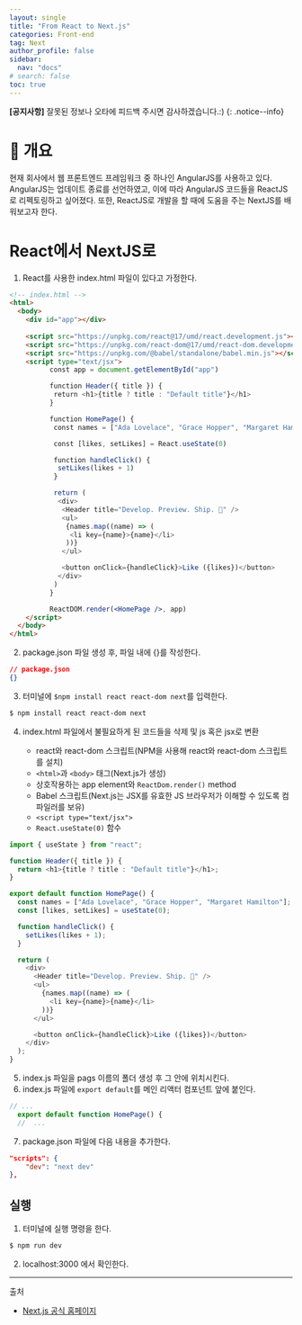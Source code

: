 ```yaml
---
layout: single
title: "From React to Next.js"
categories: Front-end
tag: Next
author_profile: false
sidebar:
  nav: "docs"
# search: false
toc: true
---
```


**[공지사항]** 잘못된 정보나 오타에 피드백 주시면 감사하겠습니다.:)
{: .notice--info}

# 🔎 개요

현재 회사에서 웹 프론트엔드 프레임워크 중 하나인 AngularJS를 사용하고 있다. AngularJS는 업데이트 종료를 선언하였고, 이에 따라 AngularJS 코드들을 ReactJS로 리펙토링하고 싶어졌다.
또한, ReactJS로 개발을 할 때에 도움을 주는 NextJS를 배워보고자 한다.

# React에서 NextJS로

1. React를 사용한 index.html 파일이 있다고 가정한다.

```html
<!-- index.html -->
<html>
  <body>
    <div id="app"></div>
       
    <script src="https://unpkg.com/react@17/umd/react.development.js"></script>
    <script src="https://unpkg.com/react-dom@17/umd/react-dom.development.js"></script>
    <script src="https://unpkg.com/@babel/standalone/babel.min.js"></script>
    <script type="text/jsx">
          const app = document.getElementById("app")

          function Header({ title }) {
           return <h1>{title ? title : "Default title"}</h1>
          }

          function HomePage() {
           const names = ["Ada Lovelace", "Grace Hopper", "Margaret Hamilton"]

           const [likes, setLikes] = React.useState(0)

           function handleClick() {
            setLikes(likes + 1)
           }

           return (
            <div>
             <Header title="Develop. Preview. Ship. 🚀" />
             <ul>
              {names.map((name) => (
               <li key={name}>{name}</li>
              ))}
             </ul>

             <button onClick={handleClick}>Like ({likes})</button>
            </div>
           )
          }

          ReactDOM.render(<HomePage />, app)
    </script>
  </body>
</html>
```

2. package.json 파일 생성 후, 파일 내에 {}를 작성한다.

```json
// package.json
{}
```

3. 터미널에 `$npm install react react-dom next`를 입력한다.

```bash
$ npm install react react-dom next
```

4. index.html 파일에서 불필요하게 된 코드들을 삭제 및 js 혹은 jsx로 변환

   - react와 react-dom 스크립트(NPM을 사용해 react와 react-dom 스크립트를 설치)
   - `<html>`과 `<body>` 태그(Next.js가 생성)
   - 상호작용하는 app element와 `ReactDom.render()` method
   - Babel 스크립트(Next.js는 JSX를 유효한 JS 브라우저가 이해할 수 있도록 컴파일러를 보유)
   - `<script type="text/jsx">`
   - `React.useState(0)` 함수

```js
import { useState } from "react";

function Header({ title }) {
  return <h1>{title ? title : "Default title"}</h1>;
}

export default function HomePage() {
  const names = ["Ada Lovelace", "Grace Hopper", "Margaret Hamilton"];
  const [likes, setLikes] = useState(0);

  function handleClick() {
    setLikes(likes + 1);
  }

  return (
    <div>
      <Header title="Develop. Preview. Ship. 🚀" />
      <ul>
        {names.map((name) => (
          <li key={name}>{name}</li>
        ))}
      </ul>

      <button onClick={handleClick}>Like ({likes})</button>
    </div>
  );
}
```

5. index.js 파일을 pags 이름의 폴더 생성 후 그 안에 위치시킨다.
6. index.js 파일에 `export default`를 메인 리액터 컴포넌트 앞에 붙인다.

```js
// ...
  export default function HomePage() {
  //  ...
```

7. package.json 파일에 다음 내용을 추가한다.

```json
"scripts": {
    "dev": "next dev"
},

```

## 실행

1. 터미널에 실행 명령을 한다.

```bash
$ npm run dev
```

2. localhost:3000 에서 확인한다.

---

출처

- [Next.js 공식 홈페이지](https://nextjs.org/)
